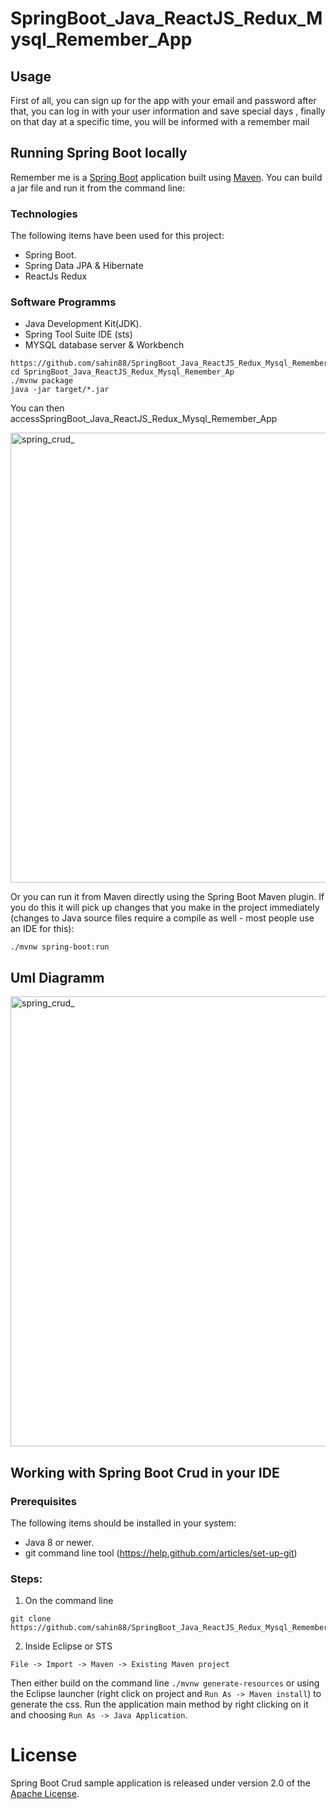 # SpringBoot_Java_ReactJS_Redux_Mysql_Remember_App

## Usage
First of all, you can sign up for the app with your email and password after that, you can log in with your user information and save special days , finally on that day at a specific time, you will  be informed  with a remember mail 

## Running Spring Boot locally
Remember me  is a [Spring Boot](https://spring.io/guides/gs/spring-boot) application built using [Maven](https://spring.io/guides/gs/maven/). You can build a jar file and run it from the command line:

### Technologies
The following items  have been  used for this project:
* Spring Boot.
* Spring Data JPA & Hibernate
* ReactJs Redux

### Software Programms

* Java Development Kit(JDK).
* Spring Tool Suite IDE (sts)
* MYSQL database server & Workbench
```
https://github.com/sahin88/SpringBoot_Java_ReactJS_Redux_Mysql_Remember_Ap
cd SpringBoot_Java_ReactJS_Redux_Mysql_Remember_Ap
./mvnw package
java -jar target/*.jar
```

You can then accessSpringBoot_Java_ReactJS_Redux_Mysql_Remember_App 

<img width="720" alt="spring_crud_" src="https://github.com/sahin88/SpringBoot_Java_ReactJS_Redux_Mysql_Remember_App/blob/main/remember_me.png">




Or you can run it from Maven directly using the Spring Boot Maven plugin. If you do this it will pick up changes that you make in the project immediately (changes to Java source files require a compile as well - most people use an IDE for this):

```
./mvnw spring-boot:run
```

## Uml Diagramm
<img width="720" alt="spring_crud_" src="https://github.com/sahin88/SpringBoot_Java_ReactJS_Redux_Mysql_Remember_App/blob/main/uml_remember_me.png">



## Working with Spring Boot Crud in your IDE

### Prerequisites
The following items should be installed in your system:
* Java 8 or newer.
* git command line tool (https://help.github.com/articles/set-up-git)


### Steps:

1) On the command line
```
git clone https://github.com/sahin88/SpringBoot_Java_ReactJS_Redux_Mysql_Remember_App
```
2) Inside Eclipse or STS
```
File -> Import -> Maven -> Existing Maven project
```

Then either build on the command line `./mvnw generate-resources` or using the Eclipse launcher (right click on project and `Run As -> Maven install`) to generate the css. Run the application main method by right clicking on it and choosing `Run As -> Java Application`.





# License

Spring Boot Crud  sample application is released under version 2.0 of the [Apache License](https://www.apache.org/licenses/LICENSE-2.0).

[spring-petclinic]: https://github.com/spring-projects/spring-petclinic
[spring-framework-petclinic]: https://github.com/spring-petclinic/spring-framework-petclinic
[spring-petclinic-angularjs]: https://github.com/spring-petclinic/spring-petclinic-angularjs 
[javaconfig branch]: https://github.com/spring-petclinic/spring-framework-petclinic/tree/javaconfig
[spring-petclinic-angular]: https://github.com/spring-petclinic/spring-petclinic-angular
[spring-petclinic-microservices]: https://github.com/spring-petclinic/spring-petclinic-microservices
[spring-petclinic-reactjs]: https://github.com/spring-petclinic/spring-petclinic-reactjs
[spring-petclinic-graphql]: https://github.com/spring-petclinic/spring-petclinic-graphql
[spring-petclinic-kotlin]: https://github.com/spring-petclinic/spring-petclinic-kotlin
[spring-petclinic-rest]: https://github.com/spring-petclinic/spring-petclinic-rest
